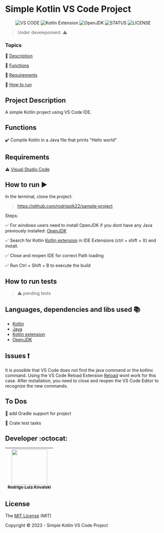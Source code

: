 <h1>Simple Kotlin VS Code Project</h1> 

<p align="center">
  <img src="https://img.shields.io/badge/VS%20CODE-IDE-green?style=flat&logo=visual-studio-code" alt="VS CODE" />
  <img src="https://img.shields.io/badge/Kotlin%20Extension-v0.2.32-orange?style=flat&logo=kotlin" alt="Kotlin Extension" />
  <img src="https://img.shields.io/badge/OpenJDK-jdk--21.0.1.12-orange?style=flat&logo=openjdk" alt="OpenJDK" />
  <img src="https://img.shields.io/badge/STATUS-under%20development-green?style=flat" alt="STATUS" />
  <img src="https://img.shields.io/badge/LICENSE-MIT-green?style=flat" alt="LICENSE" />
</p>

> Under develepoment: :warning:

### Topics 

:small_blue_diamond: [Description](#project-description)

:small_blue_diamond: [Functions](#functions)

:small_blue_diamond: [Requirements](#requirements)

:small_blue_diamond: [How to run](#how-to-run-arrow_forward)


## Project Description 

<p align="justify">
  A simple Kotlin project using VS Code IDE. 
</p>

## Functions

:heavy_check_mark: Compile Kotlin in a Java file that prints "Hello world"  

## Requirements

:warning: [Visual Studio Code](https://code.visualstudio.com/download)


## How to run :arrow_forward:

In the terminal, clone the project:

> https://github.com/rodrigolk22/sample-project

Steps:

:white_check_mark: For windows users need to install OpenJDK if you dont have any Java previously installed: [OpenJDK](https://learn.microsoft.com/en-us/java/openjdk/release-notes/)

:white_check_mark: Search for Kotlin [Kotlin extension](https://marketplace.visualstudio.com/items?itemName=fwcd.kotlin) in IDE Extensions (ctrl + shift + X) and install.

:white_check_mark: Close and reopen IDE for correct Path loading

:white_check_mark: Run Ctrl + Shift + B to execute the build

## How to run tests

> :warning: pending tests


## Languages, dependencies and libs used :books:

- [Kotlin](https://kotlinlang.org/)
- [Java](https://www.java.com/pt-BR/)
- [Kotlin extension](https://marketplace.visualstudio.com/items?itemName=fwcd.kotlin)
- [OpenJDK](https://learn.microsoft.com/en-us/java/openjdk/release-notes/)


## Issues :exclamation:

It is possible that VS Code does not find the java command or the kotlinc command.
Using the VS Code Reload Extension [Reload](https://marketplace.visualstudio.com/items?itemName=natqe.reload) wont work for this case.
After installation, you need to close and reopen the VS Code Editor to recognize the new commands.



## To Dos

:memo: add Gradle support for project

:memo: Crate test tasks 



## Developer :octocat:

| [<img src="https://avatars.githubusercontent.com/u/26410295?v=4" width=115><br><sub>Rodrigo Luiz Kovalski</sub>](https://github.com/rodrigolk22) |
| :---: |


## License 

The [MIT License]() (MIT)

Copyright :copyright: 2023 - Simple Kotlin VS Code Project